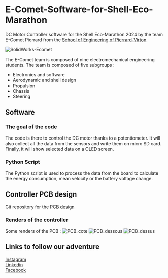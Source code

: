 # E-Comet-Software-for-Shell-Eco-Marathon
DC Motor Controller software for the Shell Eco-Marathon 2024 by the team E-Comet Pierrard from the [School of Engineering of Pierrard-Virton](https://www.henallux.be/ecole-dingenieurs-departement-ingenieur-industriel-de-pierrard-virton).

![SolidWorks-Ecomet](https://github.com/HugoBrunner/E-Comet-Software-for-Shell-Eco-Marathon/assets/146762597/fdcfead4-378e-41e6-80af-602ade4bbf07)

The E-Comet team is composed of nine electromechanical engineering students. The team is composed of five subgroups :
- Electronics and software
- Aerodynamic and shell design
- Propulsion
- Chassis
- Steering

## Software

### The goal of the code
The code is there to control the DC motor thanks to a potentiometer. It will also collect all the data from the sensors and write them on micro SD card. Finally, it will show selected data on a OLED screen.

### Python Script
The Python script is used to process the data from the board to calculate the energy consumption, mean velocity or the battery voltage change.

## Controller PCB design
Git repository for the [PCB design](https://cadlab.io/project/27305/master/files)

### Renders of the controller
Some renders of the PCB :
![PCB_cote](https://github.com/HugoBrunner/E-Comet-Software-for-Shell-Eco-Marathon/assets/146762597/f9fb2a41-4999-4e1d-90c8-e5f32ad385d9)
![PCB_dessous](https://github.com/HugoBrunner/E-Comet-Software-for-Shell-Eco-Marathon/assets/146762597/2173212e-2715-44cf-a522-24eec73d3cae)
![PCB_dessus](https://github.com/HugoBrunner/E-Comet-Software-for-Shell-Eco-Marathon/assets/146762597/059b0242-5ef5-439a-95d5-404cf600eb5a)

## Links to follow our adventure
[Instagram](https://www.instagram.com/pierrardecomet/?igshid=MzRlODBiNWFlZA%3D%3D)  
[Linkedin](https://www.linkedin.com/company/e-comet-pierrard/)  
[Facebook](https://www.facebook.com/profile.php?id=100092158477900)

